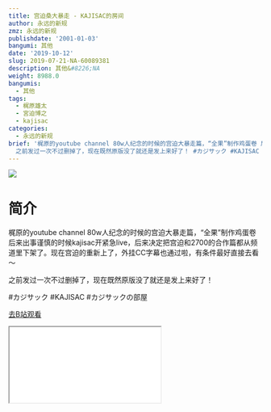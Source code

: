 ```yaml
---
title: 宫迫桑大暴走 - KAJISAC的房间
author: 永远的新规
zmz: 永远的新规
publishdate: '2001-01-03'
bangumi: 其他
date: '2019-10-12'
slug: 2019-07-21-NA-60089381
description: 其他&#8226;NA
weight: 8988.0
bangumis:
  - 其他
tags:
  - 梶原雄太
  - 宮迫博之
  - kajisac
categories:
  - 永远的新规
brief: '梶原的youtube channel 80w人纪念的时候的宫迫大暴走篇，“全果”制作鸡蛋卷 后来出事谨慎的时候kajisac开紧急live，后来决定把宫迫和2700的合作篇都从频道里下架了。现在宫迫的重新上了，外挂CC字幕也通过啦，有条件最好直接去看～
  之前发过一次不过删掉了，现在既然原版没了就还是发上来好了！ #カジサック #KAJISAC #カジサックの部屋'
---
```

![](https://raw.githubusercontent.com/tcgriffith/owaraisite/master/static/tmpimg/73b09db6a6fa745080327e40c94655a8bea0b479.jpg.480.jpg)
# 简介  
梶原的youtube channel 80w人纪念的时候的宫迫大暴走篇，“全果”制作鸡蛋卷
后来出事谨慎的时候kajisac开紧急live，后来决定把宫迫和2700的合作篇都从频道里下架了。现在宫迫的重新上了，外挂CC字幕也通过啦，有条件最好直接去看～

之前发过一次不过删掉了，现在既然原版没了就还是发上来好了！

#カジサック #KAJISAC #カジサックの部屋  

[去B站观看](https://www.bilibili.com/video/av60089381/)
<div class ="resp-container"><iframe class="testiframe" src="//player.bilibili.com/player.html?aid=60089381"", scrolling="no", allowfullscreen="true" > </iframe></div> 

